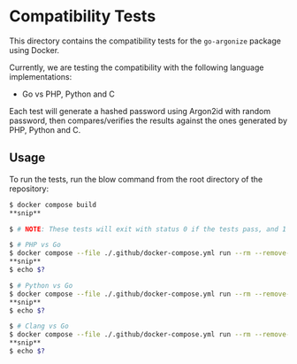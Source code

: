 # Compatibility Tests

This directory contains the compatibility tests for the `go-argonize` package using Docker.

Currently, we are testing the compatibility with the following language implementations:

- Go vs PHP, Python and C

Each test will generate a hashed password using Argon2id with random password,
then compares/verifies the results against the ones generated by PHP, Python and C.

## Usage

To run the tests, run the blow command from the root directory of the repository:

```bash
$ docker compose build
**snip**

$ # NOTE: These tests will exit with status 0 if the tests pass, and 1 if they fail.

$ # PHP vs Go
$ docker compose --file ./.github/docker-compose.yml run --rm --remove-orphans php
**snip**
$ echo $?

$ # Python vs Go
$ docker compose --file ./.github/docker-compose.yml run --rm --remove-orphans python
**snip**
$ echo $?

$ # Clang vs Go
$ docker compose --file ./.github/docker-compose.yml run --rm --remove-orphans clang
**snip**
$ echo $?
```
